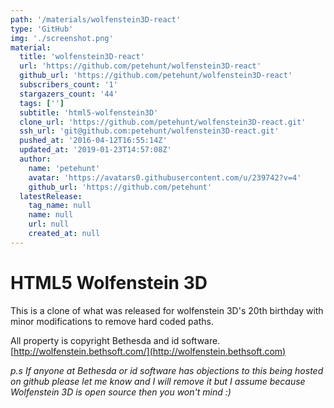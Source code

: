 ```yaml
---
path: '/materials/wolfenstein3D-react'
type: 'GitHub'
img: './screenshot.png'
material:
  title: 'wolfenstein3D-react'
  url: 'https://github.com/petehunt/wolfenstein3D-react'
  github_url: 'https://github.com/petehunt/wolfenstein3D-react'
  subscribers_count: '1'
  stargazers_count: '44'
  tags: ['']
  subtitle: 'html5-wolfenstein3D'
  clone_url: 'https://github.com/petehunt/wolfenstein3D-react.git'
  ssh_url: 'git@github.com:petehunt/wolfenstein3D-react.git'
  pushed_at: '2016-04-12T16:55:14Z'
  updated_at: '2019-01-23T14:57:08Z'
  author:
    name: 'petehunt'
    avatar: 'https://avatars0.githubusercontent.com/u/239742?v=4'
    github_url: 'https://github.com/petehunt'
  latestRelease:
    tag_name: null
    name: null
    url: null
    created_at: null
---
```

HTML5 Wolfenstein 3D
======================

This is a clone of what was released for wolfenstein 3D's 20th birthday with minor modifications to remove hard coded paths. 

All property is copyright Bethesda and id software.
[http://wolfenstein.bethsoft.com/](http://wolfenstein.bethsoft.com)

_p.s If anyone at Bethesda or id software has objections to this being hosted on github please let me know and I will remove it but I assume because Wolfenstein 3D is open source then you won't mind :)_
